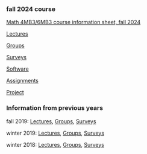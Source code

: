 ### fall 2024 course

[Math 4MB3/6MB3 course information sheet, fall 2024](handouts/4mbinfo_2024f.pdf)

[Lectures](lectures/LectureSchedule.md)

[Groups](groups.md)

[Surveys](surveys.md)

[Software](software.md)

[Assignments](assignments/assignments.md)

[Project](project/project.md)

### Information from previous years

fall 2019: [Lectures](2019f/lectures/LectureSchedule.md), [Groups](./2019f/groups.md), [Surveys](./2019f/surveys.md)

winter 2019: [Lectures](2019w/lectures/LectureSchedule.md), [Groups](./2019w/groups.md), [Surveys](./2019w/surveys.md)

winter 2018: [Lectures](2018/lectures/LectureSchedule.md), [Groups](./2018/groups.md), [Surveys](./2018/surveys.md)
